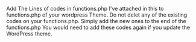 Add The Lines of codes in functions.php I've attached in this to functions.php of your wordpress Theme. Do not delet any of the existing codes on your functions.php. Simply add the new ones to the end of the functions.php You would need to add these codes again if you update the WordPress theme.
